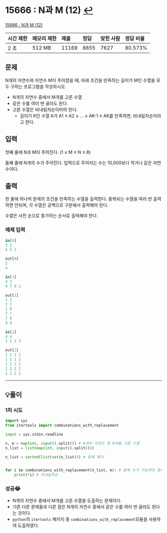 # 15666 : N과 M (12) [↩](../../acmicpc)

[15666 : N과 M (12)](https://www.acmicpc.net/problem/15666 )

| 시간 제한 | 메모리 제한 | 제출  | 정답 | 맞힌 사람 | 정답 비율 |
| :-------- | :---------- | :---- | :--- | :-------- | :-------- |
| 2 초      | 512 MB      | 11169 | 8855 | 7627      | 80.573%   |

## 문제

N개의 자연수와 자연수 M이 주어졌을 때, 아래 조건을 만족하는 길이가 M인 수열을 모두 구하는 프로그램을 작성하시오.

- N개의 자연수 중에서 M개를 고른 수열
- 같은 수를 여러 번 골라도 된다.
- 고른 수열은 비내림차순이어야 한다.
  - 길이가 K인 수열 A가 A1 ≤ A2 ≤ ... ≤ AK-1 ≤ AK를 만족하면, 비내림차순이라고 한다.

## 입력

첫째 줄에 N과 M이 주어진다. (1 ≤ M ≤ N ≤ 8)

둘째 줄에 N개의 수가 주어진다. 입력으로 주어지는 수는 10,000보다 작거나 같은 자연수이다.

## 출력

한 줄에 하나씩 문제의 조건을 만족하는 수열을 출력한다. 중복되는 수열을 여러 번 출력하면 안되며, 각 수열은 공백으로 구분해서 출력해야 한다.

수열은 사전 순으로 증가하는 순서로 출력해야 한다.

### 예제 입력

```python
in[0]
3 1
4 4 2

out[0]
2
4

in[1]
4 2
9 7 9 1

out[1]
1 1
1 7
1 9
7 7
7 9
9 9

in[2]
4 4
1 1 2 2

out[2]
1 1 1 1
1 1 1 2
1 1 2 2
1 2 2 2
2 2 2 2
```

---

## 💡풀이

### 1차 시도

```python
import sys
from itertools import combinations_with_replacement

input = sys.stdin.readline

n, m = map(int, input().split()) # N개의 자연수 중 M개를 고른 수열
n_list = list(map(int, input().split()))

n_list = sorted(list(set(n_list))) # 중복 제거


for i in combinations_with_replacement(n_list, m): # 중복 수가 가능하여 중복 조합
    print(*i) # 비내림차순
```

### 성공😂

- N개의 자연수 중에서 M개를 고른 수열을 도출하는 문제이다.
- 기존 다른 문제들과 다른 점은 N개의 자연수 중에서 같은 수를 여러 번 골라도 된다는 것이다.
- `python`의 `itertools` 패키지 중 `combinations_with_replacement`모듈을 사용하여 도출하였다.